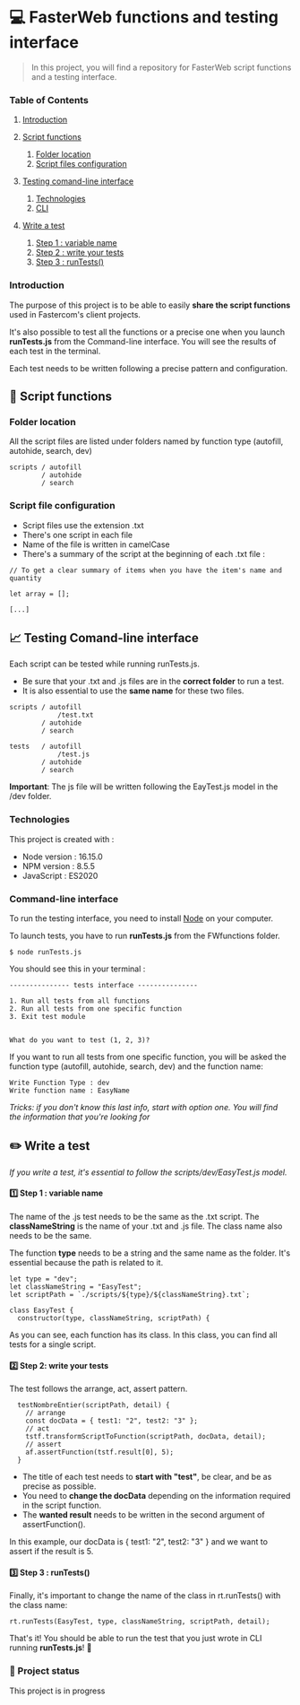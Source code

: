 # :computer: FasterWeb functions and testing interface 
> In this project, you will find a repository for FasterWeb script functions and a testing interface.

### Table of Contents
1. [Introduction](#introduction)
2. [Script functions](#script-function)
    1. [Folder location](#folder-location)
    2. [Script files configuration](#configuration)

3. [Testing comand-line interface](#testing-CLI)
    1. [Technologies](#technologies)
    2. [CLI](#cli)

4. [Write a test](#test)
    1. [Step 1 : variable name](#variable-name)
    2. [Step 2 : write your tests](#write)    
    3. [Step 3 : runTests()](#runtest)  



### Introduction <a name="introduction"></a>

The purpose of this project is to be able to easily **share the script functions** used in Fastercom's client projects. 

It's also possible to test all the functions or a precise one when you launch **runTests.js** from the Command-line interface.
You will see the results of each test in the terminal. 

Each test needs to be written following a precise pattern and configuration.




## :memo: Script functions <a name="script-function"></a>
### Folder location <a name="folder-location"></a>

All the script files are listed under folders named by function type (autofill, autohide, search, dev)

```
scripts / autofill
        / autohide 
        / search
```


### Script file configuration <a name="configuration"></a>

- Script files use the extension .txt
- There's one script in each file
- Name of the file is written in camelCase
- There's a summary of the script at the beginning of each .txt file :

```
// To get a clear summary of items when you have the item's name and quantity

let array = [];

[...]
```


## :chart_with_upwards_trend: Testing Comand-line interface <a name="testing-CLI"></a>

Each script can be tested while running runTests.js. 

- Be sure that your .txt and .js files are in the **correct folder** to run a test.
- It is also essential to use the **same name** for these two files.

```
scripts / autofill
            /test.txt
        / autohide 
        / search

tests   / autofill
            /test.js
        / autohide 
        / search
```

**Important**: The js file will be written following the EayTest.js model in the /dev folder.


### Technologies <a name="technologies"></a>
This project is created with : 

* Node version : 16.15.0
* NPM version : 8.5.5
* JavaScript : ES2020 


### Command-line interface <a name="cli"></a>

To run the testing interface, you need to install [Node](https://nodejs.org/en/download/) on your computer.

To launch tests, you have to run **runTests.js** from the FWfunctions folder.


```
$ node runTests.js 
```

You should see this in your terminal : 

```
--------------- tests interface ---------------

1. Run all tests from all functions
2. Run all tests from one specific function
3. Exit test module


What do you want to test (1, 2, 3)? 
```

If you want to run all tests from one specific function, you will be asked the function type (autofill, autohide, search, dev) and the function name:

```
Write Function Type : dev
Write function name : EasyName
```

*Tricks: if you don't know this last info, start with option one. You will find the information that you're looking for*


## :pencil2: Write a test <a name="test"></a>

*If you write a test, it's essential to follow the scripts/dev/EasyTest.js model.*



#### :one: Step 1 : variable name <a name="variable"></a>

The name of the .js test needs to be the same as the .txt script.
The **classNameString** is the name of your .txt and .js file. The class name also needs to be the same. 

The function **type** needs to be a string and the same name as the folder. It's essential because the path is related to it.

```
let type = "dev";
let classNameString = "EasyTest";
let scriptPath = `./scripts/${type}/${classNameString}.txt`; 

class EasyTest {
  constructor(type, classNameString, scriptPath) {
```

As you can see, each function has its class. In this class, you can find all tests for a single script. 



#### :two: Step 2: write your tests <a name="write"></a>

The test follows the arrange, act, assert pattern. 

```
  testNombreEntier(scriptPath, detail) {
    // arrange
    const docData = { test1: "2", test2: "3" };
    // act
    tstf.transformScriptToFunction(scriptPath, docData, detail);
    // assert
    af.assertFunction(tstf.result[0], 5);
  }

```

- The title of each test needs to **start with "test"**, be clear, and be as precise as possible.
- You need to **change the docData** depending on the information required in the script function. 
- The **wanted result** needs to be written in the second argument of assertFunction(). 

In this example, our docData is { test1: "2", test2: "3" } and we want to assert if the result is 5. 



#### :three: Step 3 : runTests() <a name="runtest"></a>

Finally, it's important to change the name of the class in rt.runTests() with the class name:
```
rt.runTests(EasyTest, type, classNameString, scriptPath, detail);
```

That's it! You should be able to run the test that you just wrote in CLI running **runTests.js**! :rainbow:



### :construction: Project status <a name="statut"></a>
This project is in progress 
